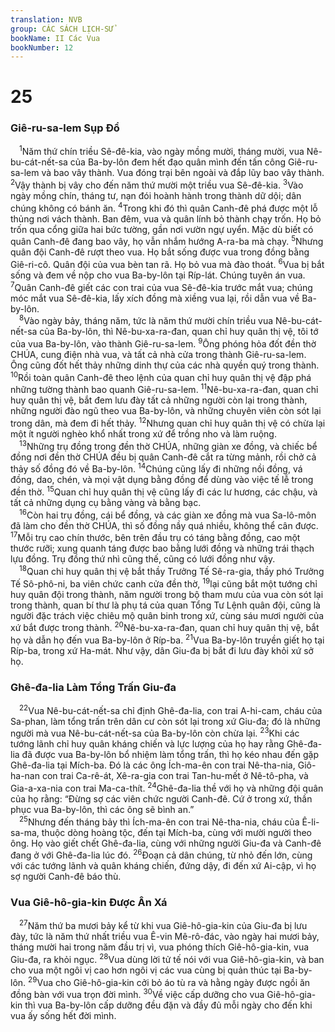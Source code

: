 ```yaml
---
translation: NVB
group: CÁC SÁCH LỊCH-SỬ
bookName: II Các Vua 
bookNumber: 12
---
```


<div class="title"><h1>25</h1><h3>Giê-ru-sa-lem Sụp Đổ </h3></div>
<span class="verse 2vua_25_1"> <sup>1</sup>Năm thứ chín triều Sê-đê-kia, vào ngày mồng mười, tháng mười, vua Nê-bu-cát-nết-sa của Ba-by-lôn đem hết đạo quân mình đến tấn công Giê-ru-sa-lem và bao vây thành. Vua đóng trại bên ngoài và đắp lũy bao vây thành. </span>
<span class="verse 2vua_25_2"><sup>2</sup>Vậy thành bị vây cho đến năm thứ mười một triều vua Sê-đê-kia. </span>
<span class="verse 2vua_25_3"><sup>3</sup>Vào ngày mồng chín, tháng tư, nạn đói hoành hành trong thành dữ dội; dân chúng không có bánh ăn. </span>
<span class="verse 2vua_25_4"><sup>4</sup>Trong khi đó thì quân Canh-đê phá được một lỗ thủng nơi vách thành. Ban đêm, vua và quân lính bỏ thành chạy trốn. Họ bỏ trốn qua cổng giữa hai bức tường, gần nơi vườn ngự uyển. Mặc dù biết có quân Canh-đê đang bao vây, họ vẫn nhắm hướng A-ra-ba mà chạy. </span>
<span class="verse 2vua_25_5"><sup>5</sup>Nhưng quân đội Canh-đê rượt theo vua. Họ bắt sống được vua trong đồng bằng Giê-ri-cô. Quân đội của vua bèn tan rã. Họ bỏ vua mà đào thoát. </span>
<span class="verse 2vua_25_6"><sup>6</sup>Vua bị bắt sống và đem về nộp cho vua Ba-by-lôn tại Ríp-lát. Chúng tuyên án vua. </span>
<span class="verse 2vua_25_7"><sup>7</sup>Quân Canh-đê giết các con trai của vua Sê-đê-kia trước mắt vua; chúng móc mắt vua Sê-đê-kia, lấy xích đồng mà xiềng vua lại, rồi dẫn vua về Ba-by-lôn. <br/></span>
<span class="verse 2vua_25_8"> <sup>8</sup>Vào ngày bảy, tháng năm, tức là năm thứ mười chín triều vua Nê-bu-cát-nết-sa của Ba-by-lôn, thì Nê-bu-xa-ra-đan, quan chỉ huy quân thị vệ, tôi tớ của vua Ba-by-lôn, vào thành Giê-ru-sa-lem. </span>
<span class="verse 2vua_25_9"><sup>9</sup>Ông phóng hỏa đốt đền thờ CHÚA, cung điện nhà vua, và tất cả nhà cửa trong thành Giê-ru-sa-lem. Ông cũng đốt hết thảy những dinh thự của các nhà quyền quý trong thành. </span>
<span class="verse 2vua_25_10"><sup>10</sup>Rồi toàn quân Canh-đê theo lệnh của quan chỉ huy quân thị vệ đập phá những tường thành bao quanh Giê-ru-sa-lem. </span>
<span class="verse 2vua_25_11"><sup>11</sup>Nê-bu-xa-ra-đan, quan chỉ huy quân thị vệ, bắt đem lưu đày tất cả những người còn lại trong thành, những người đào ngũ theo vua Ba-by-lôn, và những chuyên viên còn sót lại trong dân, mà đem đi hết thảy. </span>
<span class="verse 2vua_25_12"><sup>12</sup>Nhưng quan chỉ huy quân thị vệ có chừa lại một ít người nghèo khổ nhất trong xứ để trồng nho và làm ruộng. <br/></span>
<span class="verse 2vua_25_13"> <sup>13</sup>Những trụ đồng trong đền thờ CHÚA, những giàn xe đồng, và chiếc bể đồng nơi đền thờ CHÚA đều bị quân Canh-đê cắt ra từng mảnh, rồi chở cả thảy số đồng đó về Ba-by-lôn. </span>
<span class="verse 2vua_25_14"><sup>14</sup>Chúng cũng lấy đi những nồi đồng, vá đồng, dao, chén, và mọi vật dụng bằng đồng để dùng vào việc tế lễ trong đền thờ. </span>
<span class="verse 2vua_25_15"><sup>15</sup>Quan chỉ huy quân thị vệ cũng lấy đi các lư hương, các chậu, và tất cả những dụng cụ bằng vàng và bằng bạc. <br/></span>
<span class="verse 2vua_25_16"> <sup>16</sup>Còn hai trụ đồng, cái bể đồng, và các giàn xe đồng mà vua Sa-lô-môn đã làm cho đền thờ CHÚA, thì số đồng nầy quá nhiều, không thể cân được. </span>
<span class="verse 2vua_25_17"><sup>17</sup>Mỗi trụ cao chín thước, bên trên đầu trụ có táng bằng đồng, cao một thước rưỡi; xung quanh táng được bao bằng lưới đồng và những trái thạch lựu đồng. Trụ đồng thứ nhì cũng thế, cũng có lưới đồng như vậy. <br/></span>
<span class="verse 2vua_25_18"> <sup>18</sup>Quan chỉ huy quân thị vệ bắt thầy Trưởng Tế Sê-ra-gia, thầy phó Trưởng Tế Sô-phô-ni, ba viên chức canh cửa đền thờ, </span>
<span class="verse 2vua_25_19"><sup>19</sup>lại cũng bắt một tướng chỉ huy quân đội trong thành, năm người trong bộ tham mưu của vua còn sót lại trong thành, quan bí thư là phụ tá của quan Tổng Tư Lệnh quân đội, cũng là người đặc trách việc chiêu mộ quân binh trong xứ, cùng sáu mươi người của xứ bắt được trong thành. </span>
<span class="verse 2vua_25_20"><sup>20</sup>Nê-bu-xa-ra-đan, quan chỉ huy quân thị vệ, bắt họ và dẫn họ đến vua Ba-by-lôn ở Ríp-ba. </span>
<span class="verse 2vua_25_21"><sup>21</sup>Vua Ba-by-lôn truyền giết họ tại Ríp-ba, trong xứ Ha-mát. Như vậy, dân Giu-đa bị bắt đi lưu đày khỏi xứ sở họ. <br/></span>
<div class="title"><h3>Ghê-đa-lia Làm Tổng Trấn Giu-đa </h3></div>
<span class="verse 2vua_25_22"> <sup>22</sup>Vua Nê-bu-cát-nết-sa chỉ định Ghê-đa-lia, con trai A-hi-cam, cháu của Sa-phan, làm tổng trấn trên dân cư còn sót lại trong xứ Giu-đa; đó là những người mà vua Nê-bu-cát-nết-sa của Ba-by-lôn còn chừa lại. </span>
<span class="verse 2vua_25_23"><sup>23</sup>Khi các tướng lãnh chỉ huy quân kháng chiến và lực lượng của họ hay rằng Ghê-đa-lia đã được vua Ba-by-lôn bổ nhiệm làm tổng trấn, thì họ kéo nhau đến gặp Ghê-đa-lia tại Mích-ba. Đó là các ông Ích-ma-ên con trai Nê-tha-nia, Giô-ha-nan con trai Ca-rê-át, Xê-ra-gia con trai Tan-hu-mết ở Nê-tô-pha, và Gia-a-xa-nia con trai Ma-ca-thít. </span>
<span class="verse 2vua_25_24"><sup>24</sup>Ghê-đa-lia thề với họ và những đội quân của họ rằng: “Đừng sợ các viên chức người Canh-đê. Cứ ở trong xứ, thần phục vua Ba-by-lôn, thì các ông sẽ bình an.” <br/></span>
<span class="verse 2vua_25_25"> <sup>25</sup>Nhưng đến tháng bảy thì Ích-ma-ên con trai Nê-tha-nia, cháu của Ê-li-sa-ma, thuộc dòng hoàng tộc, đến tại Mích-ba, cùng với mười người theo ông. Họ vào giết chết Ghê-đa-lia, cùng với những người Giu-đa và Canh-đê đang ở với Ghê-đa-lia lúc đó. </span>
<span class="verse 2vua_25_26"><sup>26</sup>Đoạn cả dân chúng, từ nhỏ đến lớn, cùng với các tướng lãnh và quân kháng chiến, đứng dậy, đi đến xứ Ai-cập, vì họ sợ người Canh-đê báo thù. <br/></span>
<div class="title"><h3>Vua Giê-hô-gia-kin Được Ân Xá </h3></div>
<span class="verse 2vua_25_27"> <sup>27</sup>Năm thứ ba mươi bảy kể từ khi vua Giê-hô-gia-kin của Giu-đa bị lưu đày, tức là năm thứ nhất triều vua Ê-vin Mê-rô-đác, vào ngày hai mươi bảy, tháng mười hai trong năm đầu trị vì, vua phóng thích Giê-hô-gia-kin, vua Giu-đa, ra khỏi ngục. </span>
<span class="verse 2vua_25_28"><sup>28</sup>Vua dùng lời tử tế nói với vua Giê-hô-gia-kin, và ban cho vua một ngôi vị cao hơn ngôi vị các vua cùng bị quản thúc tại Ba-by-lôn. </span>
<span class="verse 2vua_25_29"><sup>29</sup>Vua cho Giê-hô-gia-kin cởi bỏ áo tù ra và hằng ngày được ngồi ăn đồng bàn với vua trọn đời mình. </span>
<span class="verse 2vua_25_30"><sup>30</sup>Về việc cấp dưỡng cho vua Giê-hô-gia-kin thì vua Ba-by-lôn cấp dưỡng đều đặn và đầy đủ mỗi ngày cho đến khi vua ấy sống hết đời mình. <br/></span>
